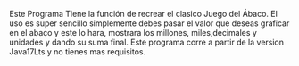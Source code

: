 Este Programa Tiene la función de recrear el clasico Juego del Ábaco.
El uso es super sencillo simplemente debes pasar el valor que deseas graficar en el abaco y este lo hara, mostrara los millones, miles,decimales y unidades y dando su suma final.
Este programa corre a partir de la version Java17Lts y no tienes mas requisitos.
